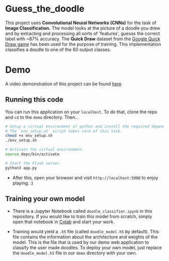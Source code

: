 # Guess_the_doodle
This project uses **Convolutional Neural Networks (CNNs)** for the task of **Image  Classification.** The model looks at the picture of a doodle you drew and by extracting and processing all sorts of 'features', guesss the correct label with ~87% accuracy. The **Quick Draw** dataset from the [Google Quick Draw game](https://quickdraw.withgoogle.com/#) has been used for the purpose of training. This implementation classifies a doodle to one of the 60 output classes.

# Demo
A video demonstration of this project can be found [here](https://youtu.be/CuCKVue0Lt8)

## Running this code
You can run this application on your `localhost`. To do that, clone the repo and `cd` to the `demo` directory. Then...
```sh
# Setup a virtual environment of python and install the required dependencies.
# The `env_setup.sh` script takes care of this task.
chmod +x env_setup.sh
./env_setup.sh

# Activate the virtual environment.
source deps/bin/activate

# Start the Flask server.
python3 app.py
```
* After this, open your browser and visit `http://localhost:5000` to enjoy playing. :)

## Training your own model
* There is a Jupyter Notebook called `doodle_classifier.ipynb` in this repository. If you would like to train this model from scratch, simply open that notebook in [Colab](https://colab.research.google.com/notebooks/welcome.ipynb) and start your work.

* Training would yield a `.h5` file (called `doodle_model.h5` by default). This file contains the information about the architecture and weights of the model. This is the file that is used by our demo web application to classify the user made doodles. To deploy your own model, just replace the `doodle_model.h5` file in our `demo` directory with your own.
